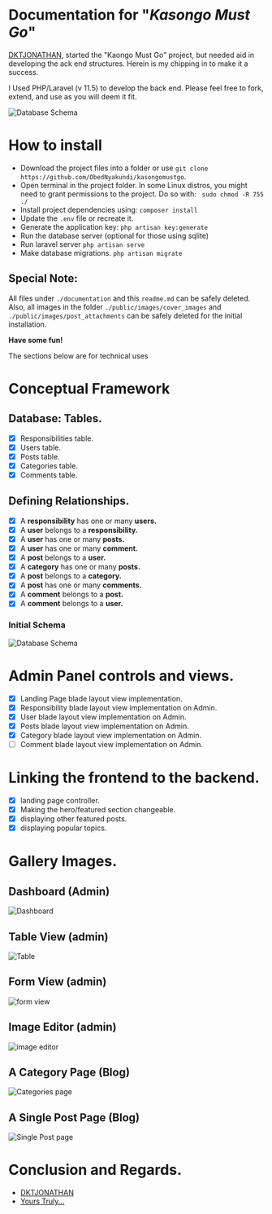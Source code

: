 # Documentation for "_Kasongo Must Go_"

[DKTJONATHAN](https://github.com/DKTJONATHAN/Ruto-Must-Go), started the "Kaongo Must Go" project, but needed aid in developing the ack end structures. Herein is my chipping in to make it a success.

I Used PHP/Laravel (v 11.5) to develop the back end. Please feel free to fork, extend, and use as you will deem it fit.

![Database Schema](./documentations/images/landing_page.png)

# How to install
- Download the project files into a folder or use `git clone https://github.com/ObedNyakundi/kasongomustgo`.
- Open terminal in the project folder. In some Linux distros, you might need to grant permissions to the project. Do so with:
 ` sudo chmod -R 755 ./`
- Install project dependencies using:
 `composer install`
- Update the `.env` file or recreate it.
- Generate the application key:
 `php artisan key:generate`
- Run the database server (optional for those using sqlite)
- Run laravel server 
 `php artisan serve`
- Make database migrations.
 `php artisan migrate`
 

 ## Special Note:
 All files under `./documentation` and this `readme.md` can be safely deleted. 
 Also, all images in the folder `./public/images/cover_images` and `./public/images/post_attachments` can be safely deleted for the initial installation.

 **Have some fun!**

The sections below are for technical uses
# Conceptual Framework

## Database: Tables.

- [x] Responsibilities table.
- [x] Users table.
- [x] Posts table.
- [x] Categories table.
- [x] Comments table.

## Defining Relationships.

- [x] A **responsibility** has one or many **users.**
- [x] A **user** belongs to a **responsibility.**
- [x] A **user** has one or many **posts.**
- [x] A **user** has one or many **comment.**
- [x] A **post** belongs to a **user.**
- [x] A **category** has one or many **posts.**
- [x] A **post** belongs to a **category.**
- [x] A **post** has one or many **comments.**
- [x] A **comment** belongs to a **post.**
- [x] A **comment** belongs to a **user.**

### Initial Schema

![Database Schema](./documentations/images/db_original.png)

# Admin Panel controls and views.

- [x] Landing Page blade layout view implementation.
- [x] Responsibility blade layout view implementation on Admin.
- [x] User blade layout view implementation on Admin.
- [x] Posts blade layout view implementation on Admin.
- [x] Category blade layout view implementation on Admin.
- [ ] Comment blade layout view implementation on Admin.

# Linking the frontend to the backend.

- [x] landing page controller.
- [x] Making the hero/featured section changeable.
- [x] displaying other featured posts.
- [x] displaying popular topics.

# Gallery Images.
## Dashboard (Admin)
![Dashboard](./documentations/images/dashboard.png)

## Table View (admin)
![Table](./documentations/images/table.png)

## Form View (admin)
![form view](./documentations/images/form.png)

## Image Editor (admin)
![image editor](./documentations/images/image_editor.png)

## A Category Page (Blog)
![Categories page](./documentations/images/categories.png)

## A Single Post Page (Blog)
![Single Post page](./documentations/images/single_post.png)

# Conclusion and Regards.
- [DKTJONATHAN](https://github.com/DKTJONATHAN)
- [Yours Truly...](https://github.com/ObedNyakundi)
